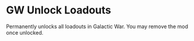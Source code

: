 # GW Unlock Loadouts

Permanently unlocks all loadouts in Galactic War. You may remove the mod once unlocked.
